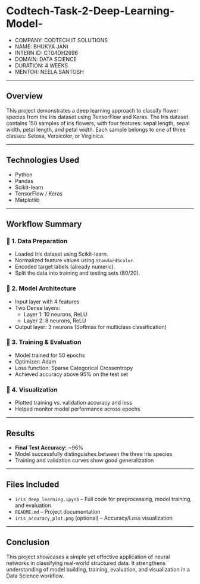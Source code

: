 # Codtech-Task-2-Deep-Learning-Model-
- COMPANY: CODTECH IT SOLUTIONS
- NAME: BHUKYA JANI
- INTERN ID: CT04DH2696
- DOMAIN: DATA SCIENCE
- DURATION: 4 WEEKS
- MENTOR: NEELA SANTOSH
---

## Overview
This project demonstrates a deep learning approach to classify flower species from the Iris dataset using TensorFlow and Keras. The Iris dataset contains 150 samples of iris flowers, with four features: sepal length, sepal width, petal length, and petal width. Each sample belongs to one of three classes: Setosa, Versicolor, or Virginica.

---

## Technologies Used
- Python  
- Pandas  
- Scikit-learn  
- TensorFlow / Keras  
- Matplotlib  

---

## Workflow Summary

### 🔹 1. Data Preparation
- Loaded Iris dataset using Scikit-learn.
- Normalized feature values using `StandardScaler`.
- Encoded target labels (already numeric).
- Split the data into training and testing sets (80/20).

### 🔹 2. Model Architecture
- Input layer with 4 features
- Two Dense layers: 
  - Layer 1: 10 neurons, ReLU
  - Layer 2: 8 neurons, ReLU
- Output layer: 3 neurons (Softmax for multiclass classification)

### 🔹 3. Training & Evaluation
- Model trained for 50 epochs
- Optimizer: Adam
- Loss function: Sparse Categorical Crossentropy
- Achieved accuracy above 95% on the test set

### 🔹 4. Visualization
- Plotted training vs. validation accuracy and loss
- Helped monitor model performance across epochs

---

## Results
- **Final Test Accuracy:** ~96%  
- Model successfully distinguishes between the three Iris species  
- Training and validation curves show good generalization

---

## Files Included
- `iris_deep_learning.ipynb` – Full code for preprocessing, model training, and evaluation  
- `README.md` – Project documentation  
- `iris_accuracy_plot.png` (optional) – Accuracy/Loss visualization

---

## Conclusion
This project showcases a simple yet effective application of neural networks in classifying real-world structured data. It strengthens understanding of model building, training, evaluation, and visualization in a Data Science workflow.

